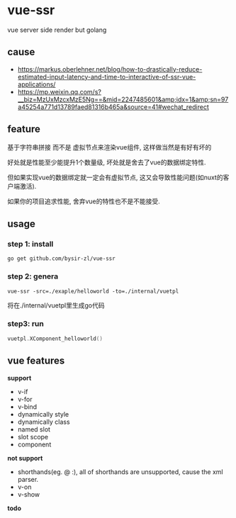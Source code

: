 # vue-ssr
vue server side render but golang

## cause
- https://markus.oberlehner.net/blog/how-to-drastically-reduce-estimated-input-latency-and-time-to-interactive-of-ssr-vue-applications/
- https://mp.weixin.qq.com/s?__biz=MzUxMzcxMzE5Ng==&mid=2247485601&amp;idx=1&amp;sn=97a45254a771d13789faed81316b465a&source=41#wechat_redirect

## feature
基于字符串拼接 而不是 虚拟节点来渲染vue组件, 这样做当然是有好有坏的

好处就是性能至少能提升1个数量级, 坏处就是舍去了vue的数据绑定特性.

但如果实现vue的数据绑定就一定会有虚拟节点, 这又会导致性能问题(如nuxt的客户端激活).

如果你的项目追求性能, 舍弃vue的特性也不是不能接受.

## usage

### step 1: install
```
go get github.com/bysir-zl/vue-ssr
```
### step 2: genera
```
vue-ssr -src=./exaple/helloworld -to=./internal/vuetpl
```
将在./internal/vuetpl里生成go代码

### step3: run
```go
vuetpl.XComponent_helloworld()
```

## vue features
**support**
- v-if
- v-for
- v-bind
- dynamically style
- dynamically class
- named slot
- slot scope
- component

**not support**
- shorthands(eg. @ :), all of shorthands are unsupported, cause the xml parser.
- v-on
- v-show

**todo**
